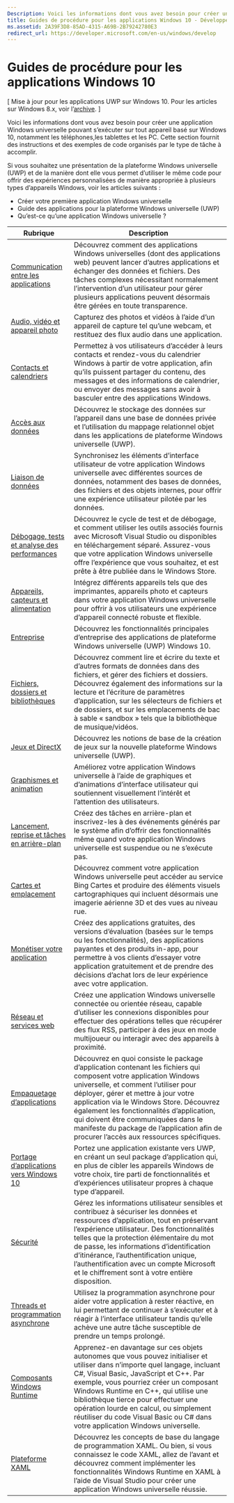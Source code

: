 ```yaml
---
Description: Voici les informations dont vous avez besoin pour créer une application Windows universelle pouvant s’exécuter sur tout appareil basé sur Windows 10, notamment les téléphones,les tablettes et les PC.
title: Guides de procédure pour les applications Windows 10 - Développement d’applications Windows
ms.assetid: 2A39F3D8-85AD-4315-A69B-2B79242780E3
redirect_url: https://developer.microsoft.com/en-us/windows/develop
---
```



# Guides de procédure pour les applications Windows 10

\[ Mise à jour pour les applications UWP sur Windows 10. Pour les articles sur Windows 8.x, voir l’[archive](http://go.microsoft.com/fwlink/p/?linkid=619132). \]

Voici les informations dont vous avez besoin pour créer une application Windows universelle pouvant s’exécuter sur tout appareil basé sur Windows 10, notamment les téléphones,les tablettes et les PC. Cette section fournit des instructions et des exemples de code organisés par le type de tâche à accomplir.

Si vous souhaitez une présentation de la plateforme Windows universelle (UWP) et de la manière dont elle vous permet d’utiliser le même code pour offrir des expériences personnalisées de manière appropriée à plusieurs types d’appareils Windows, voir les articles suivants :

-   Créer votre première application Windows universelle
-   Guide des applications pour la plateforme Windows universelle (UWP)
-   Qu’est-ce qu’une application Windows universelle ?

| Rubrique | Description |
|-------|-------------|
| [Communication entre les applications](app-to-app/index.md) | Découvrez comment des applications Windows universelles (dont des applications web) peuvent lancer d’autres applications et échanger des données et fichiers. Des tâches complexes nécessitant normalement l’intervention d’un utilisateur pour gérer plusieurs applications peuvent désormais être gérées en toute transparence. |
| [Audio, vidéo et appareil photo](audio-video-camera/index.md) | Capturez des photos et vidéos à l’aide d’un appareil de capture tel qu’une webcam, et restituez des flux audio dans une application. |
| [Contacts et calendriers](contacts-and-calendar/index.md) | Permettez à vos utilisateurs d’accéder à leurs contacts et rendez-vous du calendrier Windows à partir de votre application, afin qu’ils puissent partager du contenu, des messages et des informations de calendrier, ou envoyer des messages sans avoir à basculer entre des applications Windows.|
| [Accès aux données](data-access/index.md) | Découvrez le stockage des données sur l’appareil dans une base de données privée et l’utilisation du mappage relationnel objet dans les applications de plateforme Windows universelle (UWP). |
| [Liaison de données](data-binding/index.md) | Synchronisez les éléments d’interface utilisateur de votre application Windows universelle avec différentes sources de données, notamment des bases de données, des fichiers et des objets internes, pour offrir une expérience utilisateur pilotée par les données. |
| [Débogage, tests et analyse des performances](debug-test-perf/index.md) | Découvrez le cycle de test et de débogage, et comment utiliser les outils associés fournis avec Microsoft Visual Studio ou disponibles en téléchargement séparé. Assurez-vous que votre application Windows universelle offre l’expérience que vous souhaitez, et est prête à être publiée dans le Windows Store. |
| [Appareils, capteurs et alimentation](devices-sensors\index.md) | Intégrez différents appareils tels que des imprimantes, appareils photo et capteurs dans votre application Windows universelle pour offrir à vos utilisateurs une expérience d’appareil connecté robuste et flexible. | 
| [Entreprise](enterprise/index.md) | Découvrez les fonctionnalités principales d’entreprise des applications de plateforme Windows universelle (UWP) Windows 10. |
| [Fichiers, dossiers et bibliothèques](files/index.md) | Découvrez comment lire et écrire du texte et d’autres formats de données dans des fichiers, et gérer des fichiers et dossiers. Découvrez également des informations sur la lecture et l’écriture de paramètres d’application, sur les sélecteurs de fichiers et de dossiers, et sur les emplacements de bac à sable « sandbox » tels que la bibliothèque de musique/vidéos. |
| [Jeux et DirectX](https://msdn.microsoft.com/en-us/library/windows/apps/mt228375.aspx) | Découvrez les notions de base de la création de jeux sur la nouvelle plateforme Windows universelle (UWP). |
| [Graphismes et animation](graphics/index.md) | Améliorez votre application Windows universelle à l’aide de graphiques et d’animations d’interface utilisateur qui soutiennent visuellement l’intérêt et l’attention des utilisateurs. |
| [Lancement, reprise et tâches en arrière-plan](launch-resume/index.md) | Créez des tâches en arrière-plan et inscrivez-les à des événements générés par le système afin d’offrir des fonctionnalités même quand votre application Windows universelle est suspendue ou ne s’exécute pas. |
| [Cartes et emplacement](maps-and-location/index.md) | Découvrez comment votre application Windows universelle peut accéder au service Bing Cartes et produire des éléments visuels cartographiques qui incluent désormais une imagerie aérienne 3D et des vues au niveau rue. |
| [Monétiser votre application](monetize\index.md) | Créez des applications gratuites, des versions d’évaluation (basées sur le temps ou les fonctionnalités), des applications payantes et des produits in-app, pour permettre à vos clients d’essayer votre application gratuitement et de prendre des décisions d’achat lors de leur expérience avec votre application. |
| [Réseau et services web](networking\index.md) | Créez une application Windows universelle connectée ou orientée réseau, capable d’utiliser les connexions disponibles pour effectuer des opérations telles que récupérer des flux RSS, participer à des jeux en mode multijoueur ou interagir avec des appareils à proximité. |
| [Empaquetage d’applications](packaging\index.md) | Découvrez en quoi consiste le package d’application contenant les fichiers qui composent votre application Windows universelle, et comment l’utiliser pour déployer, gérer et mettre à jour votre application via le Windows Store. Découvrez également les fonctionnalités d’application, qui doivent être communiquées dans le manifeste du package de l’application afin de procurer l’accès aux ressources spécifiques. |
| [Portage d’applications vers Windows 10](porting\index.md) | Portez une application existante vers UWP, en créant un seul package d’application qui, en plus de cibler les appareils Windows de votre choix, tire parti de fonctionnalités et d’expériences utilisateur propres à chaque type d’appareil. |
| [Sécurité](security/index.md) | Gérez les informations utilisateur sensibles et contribuez à sécuriser les données et ressources d’application, tout en préservant l’expérience utilisateur. Des fonctionnalités telles que la protection élémentaire du mot de passe, les informations d’identification d’itinérance, l’authentification unique, l’authentification avec un compte Microsoft et le chiffrement sont à votre entière disposition. |
| [Threads et programmation asynchrone](threading-async/index.md) | Utilisez la programmation asynchrone pour aider votre application à rester réactive, en lui permettant de continuer à s’exécuter et à réagir à l’interface utilisateur tandis qu’elle achève une autre tâche susceptible de prendre un temps prolongé. |
| [Composants Windows Runtime](winrt-components/index.md) | Apprenez-en davantage sur ces objets autonomes que vous pouvez initialiser et utiliser dans n’importe quel langage, incluant C#, Visual Basic, JavaScript et C++. Par exemple, vous pourriez créer un composant Windows Runtime en C++, qui utilise une bibliothèque tierce pour effectuer une opération lourde en calcul, ou simplement réutiliser du code Visual Basic ou C# dans votre application Windows universelle. 
| [Plateforme XAML](xaml-platform/index.md) | Découvrez les concepts de base du langage de programmation XAML. Ou bien, si vous connaissez le code XAML, allez de l’avant et découvrez comment implémenter les fonctionnalités Windows Runtime en XAML à l’aide de Visual Studio pour créer une application Windows universelle réussie. |


<!--HONumber=Mar16_HO5-->


